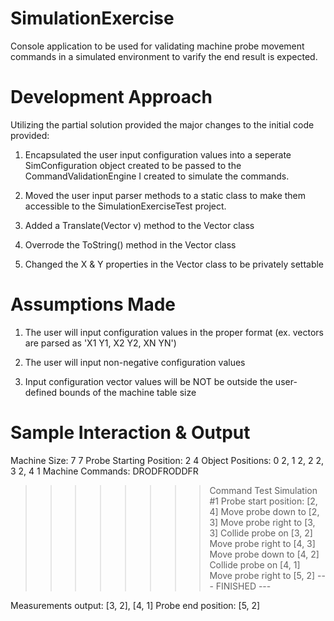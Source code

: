# SimulationExercise

Console application to be used for validating machine probe movement commands in a simulated environment to varify the end result is expected.

# Development Approach

Utilizing the partial solution provided the major changes to the initial code provided:

1) Encapsulated the user input configuration values into a seperate SimConfiguration object created to be passed to the CommandValidationEngine I created to simulate the commands.

2) Moved the user input parser methods to a static class to make them accessible to the SimulationExerciseTest project.

3) Added a Translate(Vector v) method to the Vector class

4) Overrode the ToString() method in the Vector class

5) Changed the X & Y properties in the Vector class to be privately settable

# Assumptions Made

1) The user will input configuration values in the proper format (ex. vectors are parsed as 'X1 Y1, X2 Y2, XN YN')

2) The user will input non-negative configuration values

3) Input configuration vector values will be NOT be outside the user-defined bounds of the machine table size

# Sample Interaction & Output

Machine Size: 7 7
Probe Starting Position: 2 4
Object Positions: 0 2, 1 2, 2 2, 3 2, 4 1
Machine Commands: DRODFRODDFR

>>>>>>>> Command Test Simulation #1
Probe start position: [2, 4]
Move probe down to [2, 3]
Move probe right to [3, 3]
Collide probe on [3, 2]
Move probe right to [4, 3]
Move probe down to [4, 2]
Collide probe on [4, 1]
Move probe right to [5, 2]
--- FINISHED ---

Measurements output: [3, 2], [4, 1]
Probe end position: [5, 2]
